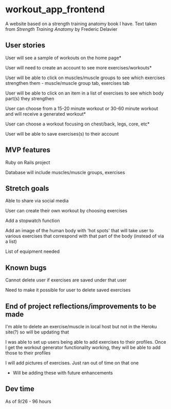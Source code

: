 # workout_app_frontend

A website based on a strength training anatomy book I have. Text taken from *Strength Training Anatomy* by Frederic Delavier

## User stories

User will see a sample of workouts on the home page* 

User will need to create an account to see more exercises/workouts*

User will be able to click on muscles/muscle groups to see which exercises strengthen them - muscle/muscle group tab, exercises tab

User will be able to click on an item in a list of exercises to see which body part(s) they strengthen

User can choose from a 15-20 minute workout or 30-60 minute workout and will receive a generated workout*

User can choose a workout focusing on chest/back, legs, core, etc*

User will be able to save exercises(s) to their account

## MVP features
Ruby on Rails project

Database will include muscles/muscle groups, exercises

## Stretch goals
Able to share via social media

User can create their own workout by choosing exercises

Add a stopwatch function

Add an image of the human body with 'hot spots' that will take user to various exercises that correspond with that part of the body (instead of via a list)

List of equipment needed

## Known bugs
Cannot delete user if exercises are saved under that user

Need to make it possible for user to delete saved exercises


## End of project reflections/improvements to be made
I'm able to delete an exercise/muscle in local host but not in the Heroku site(?) so will be updating that

I was able to set up users being able to add exercises to their profiles. Once I get the workout generator functionality working, they will be able to add those to their profiles

I will add pictures of exercises. Just ran out of time on that one

* Will be adding these with future enhancements

## Dev time
As of 9/26 - 96 hours
